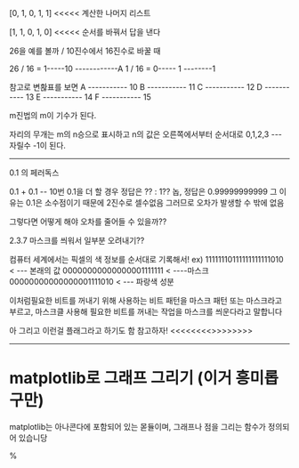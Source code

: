 [0, 1, 0, 1, 1] <<<<< 계산한 나머지 리스트

[1, 1, 0, 1, 0] <<<<< 순서를 바꿔서 답을 낸다 

26을 예를 볼까 / 10진수에서 16진수로 바꿀 때

26 / 16 = 1-----10 ------------A
1 / 16 = 0----- 1  --------1

참고로 변홚표를 보면 
A ----------- 10
B ----------- 11
C ----------- 12
D ----------- 13
E ----------- 14
F ----------- 15

m진법의 m이 기수가 된다.

자리의 무개는 m의 n승으로 표시하고 n의 값은 오른쪽에서부터 순서대로 0,1,2,3 --- 자릴수 -1이 된다.


---------------------

0.1 의 페러독스

  0.1 + 0.1 -- 10번 0.1을 더 할 경우 정답은 ?? : 1?? 놉, 
 정답은 0.99999999999 그 이유는 0.1은 소수점이기 때문에 2진수로 셀수없음 그러므로 오차가 발생할 수 밖에 없음

 그렇다면 어떻게 해야 오차를 줄어들 수 있을까?? 

2.3.7 마스크를 씌워서 일부분 오려내기??

컴퓨터 세계에서는 픽셀의 색 정보를 순서대로 기록해서!
ex)
11111110111111111111010 < --- 본래의 값
00000000000000001111111 < ----마스크
00000000000000001111010 < --- 파랑색 성분

이처럼필요한 비트를 꺼내기 위해 사용하는 비트 패턴을 마스크 패턴 또는 마스크라고 부르고, 마스크클 사용해 필요한 비트를 꺼내는 작업을 마스크를 씌운다라고 말합니다

 아 그리고 이런걸 플래그라고 하기도 함 참고하자! <<<<<<<<>>>>>>>>

 ---------------

 # matplotlib로 그래프 그리기 (이거 흥미롭구만)

matplotlib는 아나콘다에 포함되어 있는 몯듈이며, 그래프나 점을 그리는 함수가 정의되어 있습니당

%
 
